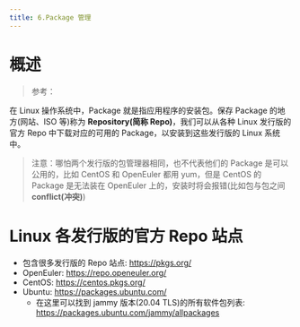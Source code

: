 ```yaml
---
title: 6.Package 管理
---
```


# 概述

> 参考：

在 Linux 操作系统中，Package 就是指应用程序的安装包。保存 Package 的地方(网站、ISO 等)称为 **Repository(简称 Repo)**，我们可以从各种 Linux 发行版的官方 Repo 中下载对应的可用的 Package，以安装到这些发行版的 Linux 系统中。
> 注意：哪怕两个发行版的包管理器相同，也不代表他们的 Package 是可以公用的，比如 CentOS 和 OpenEuler 都用 yum，但是 CentOS 的 Package 是无法装在 OpenEuler 上的，安装时将会报错(比如包与包之间 **conflict(冲突)**)


# Linux 各发行版的官方 Repo 站点
- 包含很多发行版的 Repo 站点: https://pkgs.org/
- OpenEuler: https://repo.openeuler.org/
- CentOS: https://centos.pkgs.org/
- Ubuntu: https://packages.ubuntu.com/
	- 在这里可以找到 jammy 版本(20.04 TLS)的所有软件包列表: https://packages.ubuntu.com/jammy/allpackages


